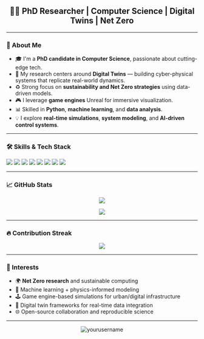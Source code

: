
<h2 align="center">👨‍💻 PhD Researcher | Computer Science | Digital Twins | Net Zero</h2>

---

### 👋 About Me

- 🎓 I'm a **PhD candidate in Computer Science**, passionate about cutting-edge tech.
- 🔬 My research centers around **Digital Twins** — building cyber-physical systems that replicate real-world dynamics.
- ♻️ Strong focus on **sustainability and Net Zero strategies** using data-driven models.
- 🎮 I leverage **game engines** Unreal for immersive visualization.
- 📊 Skilled in **Python**, **machine learning**, and **data analysis**.
- 💡 I explore **real-time simulations**, **system modeling**, and **AI-driven control systems**.

---

### 🛠️ Skills & Tech Stack

<p>
  <img src="https://img.shields.io/badge/Python-3776AB?style=for-the-badge&logo=python&logoColor=white" />
  <img src="https://img.shields.io/badge/TensorFlow-FF6F00?style=for-the-badge&logo=tensorflow&logoColor=white" />
  <img src="https://img.shields.io/badge/PyTorch-EE4C2C?style=for-the-badge&logo=pytorch&logoColor=white" />
  <img src="https://img.shields.io/badge/Pandas-150458?style=for-the-badge&logo=pandas&logoColor=white" />
  <img src="https://img.shields.io/badge/Numpy-013243?style=for-the-badge&logo=numpy&logoColor=white" />
  <img src="https://img.shields.io/badge/Unity-000000?style=for-the-badge&logo=unity&logoColor=white" />
  <img src="https://img.shields.io/badge/Unreal-313131?style=for-the-badge&logo=unrealengine&logoColor=white" />
  <img src="https://img.shields.io/badge/Matplotlib-11557c?style=for-the-badge&logo=plotly&logoColor=white" />
</p>

---

### 📈 GitHub Stats

<p align="center">
  <img src="https://github-readme-stats.vercel.app/api?username=yourusername&show_icons=true&theme=tokyonight" />
</p>

<p align="center">
  <img src="https://github-readme-stats.vercel.app/api/top-langs/?username=yourusername&layout=compact&theme=tokyonight" />
</p>

---

### 🔥 Contribution Streak

<p align="center">
  <img src="https://github-readme-streak-stats.herokuapp.com/?user=yourusername&theme=tokyonight" />
</p>

---

### 🌱 Interests

- 🌍 **Net Zero research** and sustainable computing
- 🧠 Machine learning + physics-informed modeling
- 🕹️ Game engine-based simulations for urban/digital infrastructure
- 🧪 Digital twin frameworks for real-time data integration
- 🌐 Open-source collaboration and reproducible science

---

<p align="center">
  <img src="https://komarev.com/ghpvc/?username=yourusername&label=Profile%20Views&color=0e75b6&style=flat" alt="yourusername" />
</p>
